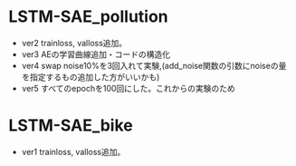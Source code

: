 # LSTM-SAE_pollution
- ver2 trainloss, valloss追加。
- ver3 AEの学習曲線追加・コードの構造化
- ver4 swap noise10%を3回入れて実験,(add_noise関数の引数にnoiseの量を指定するもの追加した方がいいかも)
- ver5 すべてのepochを100回にした。これからの実験のため
# LSTM-SAE_bike
- ver1  trainloss, valloss追加。
